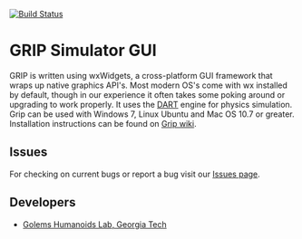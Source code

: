 [![Build Status](https://travis-ci.org/golems/grip.png?branch=master)](https://travis-ci.org/golems/grip)

GRIP Simulator GUI
==================

GRIP is written using wxWidgets, a cross-platform GUI framework that wraps up native graphics API's.  Most modern OS's come with wx installed by default, though in our experience it often takes some poking around or upgrading to work properly. It uses the [DART](http://github.com/golems/dart) engine for physics simulation. Grip can be used with Windows 7, Linux Ubuntu and Mac OS 10.7 or greater. Installation instructions can be found on [Grip wiki](https://github.com/golems/grip/wiki).

Issues
-------

For checking on current bugs or report a bug visit our [Issues page](https://github.com/golems/grip/issues?state=open).

Developers
------------

* [Golems Humanoids Lab, Georgia Tech](http://golems.org/)


